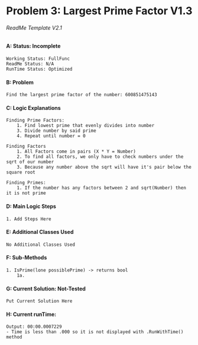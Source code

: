 # **Problem 3: Largest Prime Factor V1.3**
###### ReadMe Template V2.1


#### A: Status: Incomplete
    Working Status: FullFunc
    ReadMe Status: N/A
    RunTime Status: Optimized

#### B: Problem
    Find the largest prime factor of the number: 600851475143

#### C: Logic Explanations
    Finding Prime Factors:
        1. Find lowest prime that evenly divides into number
        3. Divide number by said prime
        4. Repeat until number = 0

    Finding Factors
        1. All Factors come in pairs (X * Y = Number)
        2. To find all factors, we only have to check numbers under the sqrt of our number
        3. Because any number above the sqrt will have it's pair below the square root

    Finding Primes:
        1. If the number has any factors between 2 and sqrt(Number) then it is not prime
        

#### D: Main Logic Steps
    1. Add Steps Here

#### E: Additional Classes Used
    No Additional Classes Used

#### F: Sub-Methods
    1. IsPrime(lone possiblePrime) -> returns bool
        1a. 

#### G: Current Solution: Not-Tested
    Put Current Solution Here

#### H: Current runTime:
    Output: 00:00.0007229
    - Time is less than .000 so it is not displayed with .RunWithTime() method

